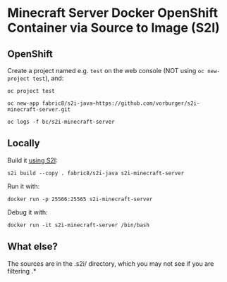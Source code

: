 # Minecraft Server Docker OpenShift Container via Source to Image (S2I)

## OpenShift

Create a project named e.g. `test` on the web console (NOT using `oc new-project test`), and:

    oc project test

    oc new-app fabric8/s2i-java~https://github.com/vorburger/s2i-minecraft-server.git

    oc logs -f bc/s2i-minecraft-server

## Locally

Build it [using S2I](https://github.com/openshift/source-to-image):

    s2i build --copy . fabric8/s2i-java s2i-minecraft-server

Run it with:

    docker run -p 25566:25565 s2i-minecraft-server

Debug it with:

    docker run -it s2i-minecraft-server /bin/bash

## What else?

The sources are in the .s2i/ directory, which you may not see if you are filtering .*
